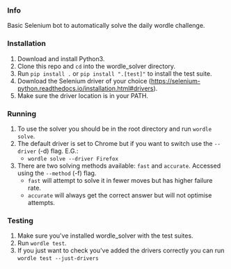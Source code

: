 ### Info
Basic Selenium bot to automatically solve the daily wordle challenge.

### Installation
1. Download and install Python3.
2. Clone this repo and `cd` into the wordle_solver directory.
3. Run `pip install .` or `pip install ".[test]"` to install the test suite.
4. Download the Selenium driver of your choice (https://selenium-python.readthedocs.io/installation.html#drivers).
5. Make sure the driver location is in your PATH.

### Running
1. To use the solver you should be in the root directory and run `wordle solve`.
2. The default driver is set to Chrome but if you want to switch use the `--driver` (-d) flag. E.G.:
    - `wordle solve --driver Firefox`
3. There are two solving methods available: `fast` and `accurate`. Accessed using the `--method` (-f) flag.
    - `fast` will attempt to solve it in fewer moves but has higher failure rate.
    - `accurate` will always get the correct answer but will not optimise attempts.

### Testing
1. Make sure you've installed wordle_solver with the test suites.
2. Run `wordle test`.
3. If you just want to check you've added the drivers correctly you can run `wordle test --just-drivers`

